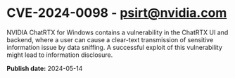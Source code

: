 # CVE-2024-0098 - psirt@nvidia.com

NVIDIA ChatRTX for Windows contains a vulnerability in the ChatRTX UI and backend, where a user can cause a clear-text transmission of sensitive information issue by data sniffing. A successful exploit of this vulnerability might lead to information disclosure.

**Publish date:** 2024-05-14

